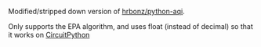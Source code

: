 Modified/stripped down version of [hrbonz/python-aqi](https://github.com/hrbonz/python-aqi).

Only supports the EPA algorithm, and uses float (instead of decimal) so that it works on [CircuitPython](https://circuitpython.org)

